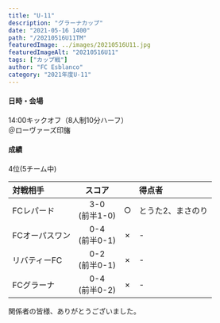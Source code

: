 ```yaml
---
title: "U-11"
description: "グラーナカップ"
date: "2021-05-16 1400"
path: "/20210516U11TM"
featuredImage: ../images/20210516U11.jpg
featuredImageAlt: "20210516U11"
tags: ["カップ戦"]
author: "FC Esblanco"
category: "2021年度U-11"
---
```



#### 日時・会場
14:00キックオフ（8人制10分ハーフ）  
＠ローヴァーズ印旛

<script src="https://adm.shinobi.jp/s/f9835040bccb6582c56df68b8f5ecca7"></script>

#### 成績
4位(5チーム中)

| 対戦相手      | スコア         |   | 得点者  |
|:-------------|:-------------:|:-:|:--------|
| FCレパード    | 3-0<br/>(前半1-0)  |○  |とうた2、まさのり |
| FCオーパスワン | 0-4<br/>(前半0-1) |×  |-       |
| リバティーFC  | 0-2<br/>(前半0-1)  |×  |-   |
| FCグラーナ    | 0-4<br/>(前半0-2)  |×  |-       |

関係者の皆様、ありがとうございました。